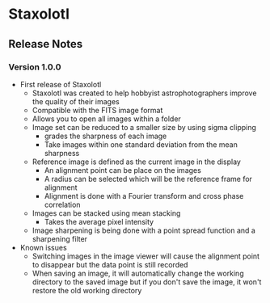 # Staxolotl
## Release Notes
### Version 1.0.0
- First release of Staxolotl
  - Staxolotl was created to help hobbyist astrophotographers improve the quality of their images
  - Compatible with the FITS image format
  - Allows you to open all images within a folder
  - Image set can be reduced to a smaller size by using sigma clipping
    - grades the sharpness of each image
    - Take images within one standard deviation from the mean sharpness
  - Reference image is defined as the current image in the display
    - An alignment point can be place on the images
    - A radius can be selected which will be  the reference frame for alignment
    - Alignment is done with a Fourier transform and cross phase correlation
  - Images can be stacked using mean stacking
    - Takes the average pixel intensity
  - Image sharpening is being done with a point spread function and a sharpening filter
- Known issues
  - Switching images in the image viewer will cause the alignment point to disappear but the data point is still recorded
  - When saving an image, it will automatically change the working directory to the saved image but if you don't save the image, it won't restore the old working directory

